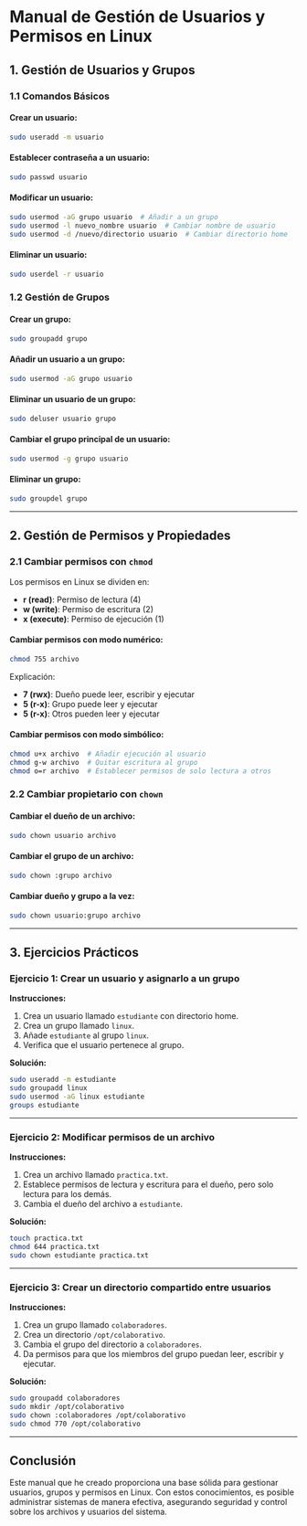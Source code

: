 # Manual de Gestión de Usuarios y Permisos en Linux

## 1. Gestión de Usuarios y Grupos

### 1.1 Comandos Básicos

#### Crear un usuario:
```bash
sudo useradd -m usuario
```

#### Establecer contraseña a un usuario:
```bash
sudo passwd usuario
```

#### Modificar un usuario:
```bash
sudo usermod -aG grupo usuario  # Añadir a un grupo
sudo usermod -l nuevo_nombre usuario  # Cambiar nombre de usuario
sudo usermod -d /nuevo/directorio usuario  # Cambiar directorio home
```

#### Eliminar un usuario:
```bash
sudo userdel -r usuario
```

### 1.2 Gestión de Grupos

#### Crear un grupo:
```bash
sudo groupadd grupo
```

#### Añadir un usuario a un grupo:
```bash
sudo usermod -aG grupo usuario
```

#### Eliminar un usuario de un grupo:
```bash
sudo deluser usuario grupo
```

#### Cambiar el grupo principal de un usuario:
```bash
sudo usermod -g grupo usuario
```

#### Eliminar un grupo:
```bash
sudo groupdel grupo
```

---

## 2. Gestión de Permisos y Propiedades

### 2.1 Cambiar permisos con `chmod`
Los permisos en Linux se dividen en:
- **r (read)**: Permiso de lectura (4)
- **w (write)**: Permiso de escritura (2)
- **x (execute)**: Permiso de ejecución (1)

#### Cambiar permisos con modo numérico:
```bash
chmod 755 archivo
```
Explicación:
- **7 (rwx)**: Dueño puede leer, escribir y ejecutar
- **5 (r-x)**: Grupo puede leer y ejecutar
- **5 (r-x)**: Otros pueden leer y ejecutar

#### Cambiar permisos con modo simbólico:
```bash
chmod u+x archivo  # Añadir ejecución al usuario
chmod g-w archivo  # Quitar escritura al grupo
chmod o=r archivo  # Establecer permisos de solo lectura a otros
```

### 2.2 Cambiar propietario con `chown`

#### Cambiar el dueño de un archivo:
```bash
sudo chown usuario archivo
```

#### Cambiar el grupo de un archivo:
```bash
sudo chown :grupo archivo
```

#### Cambiar dueño y grupo a la vez:
```bash
sudo chown usuario:grupo archivo
```

---

## 3. Ejercicios Prácticos

### Ejercicio 1: Crear un usuario y asignarlo a un grupo
**Instrucciones:**
1. Crea un usuario llamado `estudiante` con directorio home.
2. Crea un grupo llamado `linux`.
3. Añade `estudiante` al grupo `linux`.
4. Verifica que el usuario pertenece al grupo.

**Solución:**
```bash
sudo useradd -m estudiante
sudo groupadd linux
sudo usermod -aG linux estudiante
groups estudiante
```

---

### Ejercicio 2: Modificar permisos de un archivo
**Instrucciones:**
1. Crea un archivo llamado `practica.txt`.
2. Establece permisos de lectura y escritura para el dueño, pero solo lectura para los demás.
3. Cambia el dueño del archivo a `estudiante`.

**Solución:**
```bash
touch practica.txt
chmod 644 practica.txt
sudo chown estudiante practica.txt
```

---

### Ejercicio 3: Crear un directorio compartido entre usuarios
**Instrucciones:**
1. Crea un grupo llamado `colaboradores`.
2. Crea un directorio `/opt/colaborativo`.
3. Cambia el grupo del directorio a `colaboradores`.
4. Da permisos para que los miembros del grupo puedan leer, escribir y ejecutar.

**Solución:**
```bash
sudo groupadd colaboradores
sudo mkdir /opt/colaborativo
sudo chown :colaboradores /opt/colaborativo
sudo chmod 770 /opt/colaborativo
```

---

## Conclusión
Este manual que he creado proporciona una base sólida para gestionar usuarios, grupos y permisos en Linux. Con estos conocimientos, es posible administrar sistemas de manera efectiva, asegurando seguridad y control sobre los archivos y usuarios del sistema.
